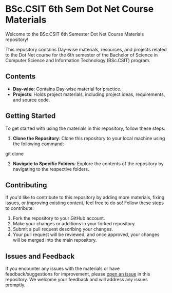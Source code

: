 # BSc.CSIT 6th Sem Dot Net Course Materials

Welcome to the BSc.CSIT 6th Semester Dot Net Course Materials repository!

This repository contains Day-wise materials, resources, and projects related to the Dot Net course for the 6th semester of the Bachelor of Science in Computer Science and Information Technology (BSc.CSIT) program.

## Contents

- **Day-wise**: Contains Day-wise material for practice.
- **Projects**: Holds project materials, including project ideas, requirements, and source code.

## Getting Started

To get started with using the materials in this repository, follow these steps:

1. **Clone the Repository**: Clone this repository to your local machine using the following command:

git clone

2. **Navigate to Specific Folders**: Explore the contents of the repository by navigating to the respective folders.

## Contributing

If you'd like to contribute to this repository by adding more materials, fixing issues, or improving existing content, feel free to do so! Follow these steps to contribute:

1. Fork the repository to your GitHub account.
2. Make your changes or additions in your forked repository.
3. Submit a pull request describing your changes.
4. Your pull request will be reviewed, and once approved, your changes will be merged into the main repository.

## Issues and Feedback

If you encounter any issues with the materials or have feedback/suggestions for improvement, please [open an issue](https://github.com/prashannastha7) in this repository. We welcome your feedback and will address any issues promptly.

